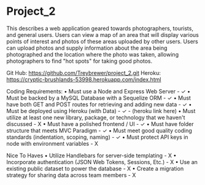 # Project_2

This describes a web application geared towards photographers, tourists, and general users. Users can view a map of an area that will display various points of interest and photos of these areas uploaded by other users. Users can upload photos and supply information about the area being photographed and the location where the photo was taken, allowing photographers to find "hot spots" for taking good photos.

Git Hub:    https://github.com/Treybrewer/project_2.git
Heroku:     https://cryptic-brushlands-53998.herokuapp.com/index.html

Coding Requirements:
    • Must use a Node and Express Web Server
        - ✓
    • Must be backed by a MySQL Database with a Sequelize ORM
        - ✓
    • Must have both GET and POST routes for retrieving and adding new data
        - ✓
    • Must be deployed using Heroku (with Data)
        - ✓
        - (heroku link here)
    • Must utilize at least one new library, package, or technology that we haven't discussed
        - X
    • Must have a polished frontend / UI
        - ✓
    • Must have folder structure that meets MVC Paradigm
        - ✓
    • Must meet good quality coding standards (indentation, scoping, naming)
        - ✓
    • Must protect API keys in node with environment variables
        - X

Nice To Haves
    • Utilize Handlebars for server-side templating
        - X
    • Incorporate authentication (JSON Web Tokens, Sessions, Etc.)
        - X
    • Use an existing public dataset to power the database
        - X
    • Create a migration strategy for sharing data across team members
        - X

